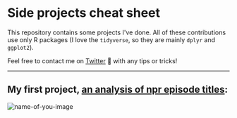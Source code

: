 # Side projects cheat sheet

This repository contains some projects I've done. All of these contributions use only R packages (I love the `tidyverse`, so they are mainly `dplyr` and `ggplot2`).

Feel free to contact me on [Twitter](https://twitter.com/kat__chia) :jack_o_lantern: with any tips or tricks!

-----------
## My first project, [an analysis of npr episode titles](https://github.com/katchia/projects/tree/main/npr%20text%20analysis):
![name-of-you-image](https://github.com/katchia/projects/blob/main/npr%20text%20analysis/nprplot2.png?raw=true)
